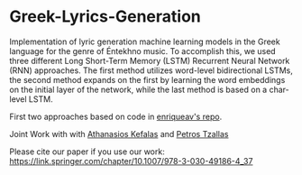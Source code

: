 # Greek-Lyrics-Generation

Implementation of lyric generation machine learning models in the Greek language for the genre of Éntekhno music. To accomplish this, we used three different Long Short-Term Memory (LSTM) Recurrent Neural Network (RNN) approaches. The first method utilizes word-level bidirectional LSTMs, the second method expands on the first by learning the word embeddings on the initial layer of the network, while the last method is based on a char-level LSTM.

First two approaches based on code in [enriqueav's repo](https://github.com/enriqueav/lstm_lyrics).

Joint Work with with [Athanasios Kefalas](https://github.com/athankefalas) and [Petros Tzallas](https://github.com/ptzallas)

Please cite our paper if you use our work:
https://link.springer.com/chapter/10.1007/978-3-030-49186-4_37
